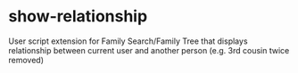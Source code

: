 # show-relationship
User script extension for Family Search/Family Tree that displays relationship between current user and another person (e.g. 3rd cousin twice removed)
